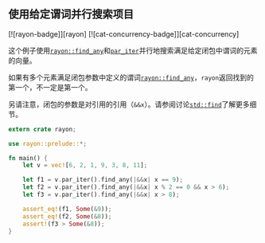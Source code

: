 ## 使用给定谓词并行搜索项目

[![rayon-badge]][rayon] [![cat-concurrency-badge]][cat-concurrency]

这个例子使用[`rayon::find_any`]和[`par_iter`]并行地搜索满足给定闭包中谓词的元素的向量。

如果有多个元素满足闭包参数中定义的谓词[`rayon::find_any`]，`rayon`返回找到的第一个，不一定是第一个。

另请注意，闭包的参数是对引用的引用（`&&x`）。请参阅讨论[`std::find`]了解更多细节。

```rust
extern crate rayon;

use rayon::prelude::*;

fn main() {
    let v = vec![6, 2, 1, 9, 3, 8, 11];

    let f1 = v.par_iter().find_any(|&&x| x == 9);
    let f2 = v.par_iter().find_any(|&&x| x % 2 == 0 && x > 6);
    let f3 = v.par_iter().find_any(|&&x| x > 8);

    assert_eq!(f1, Some(&9));
    assert_eq!(f2, Some(&8));
    assert!(f3 > Some(&8));
}
```

[`par_iter`]: https://docs.rs/rayon/*/rayon/iter/trait.IntoParallelRefIterator.html#tymethod.par_iter

[`rayon::find_any`]: https://docs.rs/rayon/*/rayon/iter/trait.ParallelIterator.html#method.find_any

[`std::find`]: https://doc.rust-lang.org/std/iter/trait.Iterator.html#method.find
